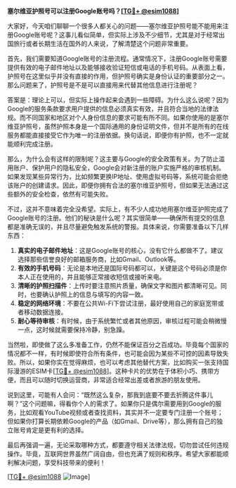 **塞尔维亚护照号可以注册Google账号吗？[[TG💪+ @esim1088](https://t.me/s/esim1088)]**

大家好，今天咱们聊聊一个很多人都关心的问题——塞尔维亚护照号能不能用来注册Google账号呢？这事儿看似简单，但实际上涉及不少细节，尤其是对于经常出国旅行或者长期生活在国外的人来说，了解清楚这个问题非常重要。

首先，我们需要知道Google账号的注册流程。通常情况下，注册Google账号需要提供有效的电子邮件地址以及能够接收验证短信或电话的手机号码。从表面上看，护照号在这里似乎并没有直接的作用，但护照号确实是身份认证的重要部分之一。那么问题来了，护照号是不是可以直接用来代替其他信息进行注册呢？

答案是：理论上可以，但实际上操作起来会遇到一些障碍。为什么这么说呢？因为Google的服务条款要求用户提供的信息必须真实有效，并且符合当地的法律法规。而不同国家和地区对个人身份信息的要求可能有所不同。如果你使用的是塞尔维亚护照号，虽然护照本身是一个国际通用的身份证明文件，但并不是所有的在线服务都能直接接受它作为唯一的注册依据。换句话说，即便你有护照，也不一定就能顺利完成注册。

那么，为什么会有这样的限制呢？这主要与Google的安全政策有关。为了防止滥用账户、保护用户的隐私安全，Google会对新注册的账户实施严格的审核机制。如果发现某些异常行为，比如频繁更换IP地址、使用虚拟号码等，系统可能会拒绝该账户的创建请求。因此，即便你拥有合法的塞尔维亚护照号，但如果无法通过这些额外的安全检查，依然有可能失败。

不过，这并不意味着完全没希望。实际上，有不少人成功地用塞尔维亚护照完成了Google账号的注册。他们的秘诀是什么呢？其实很简单——确保所有提交的信息都是准确无误的，并且尽量避免触发系统的警报。具体来说，你需要准备以下几样东西：

1. **真实的电子邮件地址**：这是Google账号的核心，没有它什么都做不了。建议选择那些信誉良好的邮箱服务商，比如Gmail、Outlook等。
2. **有效的手机号码**：无论是本地还是国际号码都可以，关键是这个号码必须是你本人正在使用的，并且能够正常接收短信或接听来电。
3. **清晰的护照扫描件**：上传时要注意照片质量，确保文字和图片都清晰可见。同时，也要确认护照上的信息与填写的内容一致。
4. **稳定的网络环境**：不要在公共Wi-Fi下尝试注册，最好使用自己的家庭宽带或者移动数据连接。
5. **耐心等待审核**：有时候，由于系统繁忙或者其他原因，审核过程可能会稍微慢一点，这时候就需要保持冷静，别急躁。

当然啦，即使做了这么多准备工作，仍然不能保证百分之百成功。毕竟每个国家的情况都不一样，有时候即使符合所有条件，也可能会因为某些不可控的因素导致失败。所以，如果你实在觉得麻烦，也可以考虑其他替代方案，比如购买一张支持国际漫游的ESIM卡[[TG💪+ @esim1088](https://t.me/s/esim1088)]。这种卡片的优势在于体积小巧、携带方便，而且可以随时切换运营商，非常适合经常出差或者旅游的朋友使用。

说到这里，可能有人会问：“既然这么复杂，那我到底要不要去折腾这件事儿啊？”这个问题嘛，得看你个人的需求了。如果你只是偶尔需要用到Google的服务，比如观看YouTube视频或者查找资料，其实并不一定要专门注册一个账号；但如果你打算长期依赖Google的产品（如Gmail、Drive等），那么拥有自己的独立账号肯定是更有利的选择。

最后再强调一遍，无论采取哪种方式，都要遵守相关法律法规，切勿尝试任何违规操作。毕竟，互联网世界虽然广阔自由，但也充满了规则和秩序。希望大家都能顺利解决问题，享受科技带来的便利！

[[TG💪+ @esim1088](https://t.me/s/esim1088) ![Image](https://i.postimg.cc/4NQfJmqS/Snipaste-2025-05-13-00-14-12.png)]